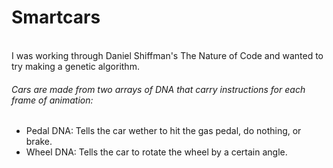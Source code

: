 # Smartcars

<br />
I was working through Daniel Shiffman's The Nature of Code and wanted to try making a genetic algorithm.
<br />

###### Cars are made from two arrays of DNA that carry instructions for each frame of animation:
- Pedal DNA: Tells the car wether to hit the gas pedal, do nothing, or brake.
- Wheel DNA: Tells the car to rotate the wheel by a certain angle.

<br />
